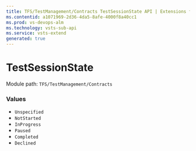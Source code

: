 ```yaml
---
title: TFS/TestManagement/Contracts TestSessionState API | Extensions for Visual Studio Team Services
ms.contentid: a1071969-2d36-4da5-8afe-4000f8a40cc1
ms.prod: vs-devops-alm
ms.technology: vsts-sub-api
ms.service: vsts-extend
generated: true
---
```


# TestSessionState

Module path: `TFS/TestManagement/Contracts`


### Values

* `Unspecified` 
* `NotStarted` 
* `InProgress` 
* `Paused` 
* `Completed` 
* `Declined`